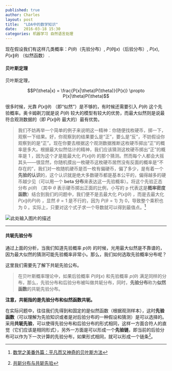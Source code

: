```yaml
---
published: true
author: Charles
layout: post
title:  "LDA中的数学知识"
date:   2016-03-18 15:30
categories: 机器学习 自然语言处理
---
```


 现在假设我们有这样几类概率：$P(\theta)$（先验分布）, $P(\theta\|x)$（后验分布）, $P(x)$, $P(x\|\theta)$ （似然函数） .

#### 贝叶斯定理
贝叶斯定理，
 
 $$P(\theta|x) = \frac{P(x|\theta)P(\theta)}{P(x)} \propto P(x|\theta)P(\theta)$$

很多时候，光靠 $P(x\|\theta)$ （即“似然”）是不够的，有时候还需要引入 $P(\theta)$ 这个先验概率。奥卡姆剃刀就是说 $P(\theta)$ 较大的模型有较大的优势，而最大似然则是说最符合观测数据的（即 $P(x\|\theta)$ 最大的）最有优势。

> 我们不妨再举一个简单的例子来说明这一精神：你随便找枚硬币，掷一下，观察一下结果。好，你观察到的结果要么是“正”，要么是“反”，不妨假设你观察到的是“正”。现在你要去根据这个观测数据推断这枚硬币掷出“正”的概率是多大。根据最大似然估计的精神，我们应该猜测这枚硬币掷出“正”的概率是 1 ，因为这个才是能最大化 $P(x\|\theta)$ 的那个猜测。然而每个人都会大摇其头——很显然，你随机摸出一枚硬币这枚硬币居然没有反面的概率是“不存在的”，我们对一枚随机硬币是否一枚有偏硬币，偏了多少，是有着一个**先验的认识**的，这个认识就是绝大多数硬币都是基本公平的，偏得越多的硬币越少见（可以用一个 **beta 分布**来表达这一先验概率）。将这个先验正态分布 $p(\theta)$ （其中 $\theta$ 表示硬币掷出正面的比例，小写的 p 代表这是**概率密度函数**）结合到我们的问题中，我们便不是去最大化 $P(x\|\theta)$ ，而是去最大化 $P(x\|\theta)P(\theta)$ ，显然 $\theta = 1$ 是不行的，因为 $P(\theta=1)$ 为 0，导致整个乘积也为 0 。实际上，只要对这个式子求一个导数就可以得到最值点。[^1]

![此处输入图片的描述][1]

----------


#### 共轭先验分布
通过上面的分析，当我们知道先验概率 $p(\theta)$ 的时候，光用最大似然是不靠谱的，因为最大似然的猜测可能先验概率非常小。那么，我们如何选取先验概率分布呢？

这里我们需要先了解下共轭先验公布。

> 在贝叶斯概率理论中，如果后验概率 $P(\theta\|x)$ 和先验概率 $p(\theta)$ 满足同样的分布，那么，先验分布和后验分布被叫做共轭分布，同时，**先验分布**称为**似然函数**的共轭先验分布。

**注意，共轭指的是先验分布和似然函数共轭。**

在实际问题中，往往我们先得到和固定的是似然函数（根据观测样本），这时**先验函数**（可以理解为先验知识或者是对后验分布的一种假设和猜测）是可以选择的。采用**共轭先验**，可以使得先验分布和后验分布的形式相同，这样一方面合符人的直觉（它们应该是相同形式），另外一方面是可以形成一个**先验链**，即当前的后验分布可以作为下一次计算的先验分布，如果形式相同，就可以形成一个链条[^2]。

  [1]: http://7xjbdi.com1.z0.glb.clouddn.com/Beta_distribution_pdf.svg.png
  
  [^1]: [数学之美番外篇：平凡而又神奇的贝叶斯方法](http://mindhacks.cn/2008/09/21/the-magical-bayesian-method/)
  [^2]: [共轭分布与共轭先验](http://blog.huanghao.me/?p=250)
